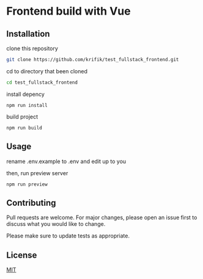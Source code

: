 # Frontend build with Vue



## Installation

clone this repository

```bash
git clone https://github.com/krifik/test_fullstack_frontend.git
```
cd to directory that been cloned
```bash
cd test_fullstack_frontend
```
install depency
```
npm run install
```

build project
```
npm run build
```
## Usage
rename .env.example to .env and edit up to you

then, run preview server
```
npm run preview
```

## Contributing
Pull requests are welcome. For major changes, please open an issue first to discuss what you would like to change.

Please make sure to update tests as appropriate.

## License
[MIT](https://choosealicense.com/licenses/mit/)

